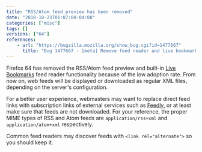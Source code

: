 ```yaml
---
title: "RSS/Atom feed preview has been removed"
date: "2018-10-23T01:07:00-04:00"
categories: ["misc"]
tags: []
versions: ["64"]
references:
    - url: "https://bugzilla.mozilla.org/show_bug.cgi?id=1477667"
      title: "Bug 1477667 - [meta] Remove feed reader and live bookmarks support from Firefox"
---
```

Firefox 64 has removed the RSS/Atom feed preview and built-in [Live Bookmarks](https://support.mozilla.org/kb/live-bookmarks) feed reader functionality because of the low adoption rate. From now on, web feeds will be displayed or downloaded as regular XML files, depending on the server's configuration.

For a better user experience, webmasters may want to replace direct feed links with subscription links of external services such as [Feedly](https://feedly.com/factory.html), or at least make sure that feeds are not downloaded. For your reference, the proper MIME types of RSS and Atom feeds are `application/rss+xml` and `application/atom+xml` respectively.

Common feed readers may discover feeds with `<link rel="alternate">` so you should keep it.
